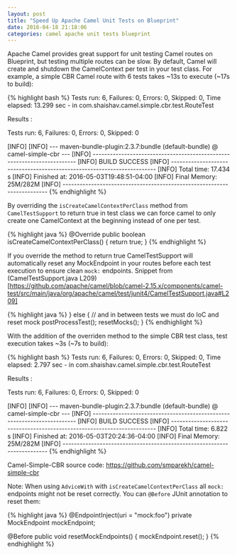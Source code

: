```yaml
---
layout: post
title: "Speed Up Apache Camel Unit Tests on Blueprint"
date: 2016-04-18 21:18:06
categories: camel apache unit tests blueprint
---
```

Apache Camel provides great support for unit testing Camel routes on Blueprint, but testing multiple routes can be slow. By default, Camel will create and shutdown the CamelContext per test in your test class.
For example, a simple CBR Camel route with 6 tests takes ~13s to execute (~17s to build):

{% highlight bash %}
Tests run: 6, Failures: 0, Errors: 0, Skipped: 0, Time elapsed: 13.299 sec - in com.shaishav.camel.simple.cbr.test.RouteTest

Results :

Tests run: 6, Failures: 0, Errors: 0, Skipped: 0

[INFO] 
[INFO] --- maven-bundle-plugin:2.3.7:bundle (default-bundle) @ camel-simple-cbr ---
[INFO] ------------------------------------------------------------------------
[INFO] BUILD SUCCESS
[INFO] ------------------------------------------------------------------------
[INFO] Total time: 17.434 s
[INFO] Finished at: 2016-05-03T19:48:51-04:00
[INFO] Final Memory: 25M/282M
[INFO] ------------------------------------------------------------------------
{% endhighlight %}

By overriding the `isCreateCamelContextPerClass` method from `CamelTestSupport` to return true in test class  we can force camel to only create one CamelContext at the beginning instead of one per test.

{% highlight java %}
@Override
public boolean isCreateCamelContextPerClass() {
    return true;
}
{% endhighlight %}

If you override the method to return true CamelTestSupport will automatically reset any MockEndpoint in your routes before each test execution to ensure clean `mock:` endpoints.
Snippet from (CamelTestSupport.java L209)[https://github.com/apache/camel/blob/camel-2.15.x/components/camel-test/src/main/java/org/apache/camel/test/junit4/CamelTestSupport.java#L209]

{% highlight java %}
} else {
    // and in between tests we must do IoC and reset mock
    postProcessTest();
    resetMocks();
}
{% endhighlight %}

With the addition of the overriden method to the simple CBR test class, test execution takes ~3s (~7s to build):

{% highlight bash %}
Tests run: 6, Failures: 0, Errors: 0, Skipped: 0, Time elapsed: 2.797 sec - in com.shaishav.camel.simple.cbr.test.RouteTest

Results :

Tests run: 6, Failures: 0, Errors: 0, Skipped: 0

[INFO] 
[INFO] --- maven-bundle-plugin:2.3.7:bundle (default-bundle) @ camel-simple-cbr ---
[INFO] ------------------------------------------------------------------------
[INFO] BUILD SUCCESS
[INFO] ------------------------------------------------------------------------
[INFO] Total time: 6.822 s
[INFO] Finished at: 2016-05-03T20:24:36-04:00
[INFO] Final Memory: 25M/282M
[INFO] ------------------------------------------------------------------------
{% endhighlight %}

Camel-Simple-CBR source code: https://github.com/smparekh/camel-simple-cbr

Note: When using `AdviceWith` with `isCreateCamelContextPerClass` all `mock:` endpoints might not be reset correctly. You can `@Before` JUnit annotation to reset them:

{% highlight java %}
@EndpointInject(uri = "mock:foo")
private MockEndpoint mockEndpoint;

@Before
public void resetMockEndpoints() {
    mockEndpoint.reset();
}
{% endhighlight %}
